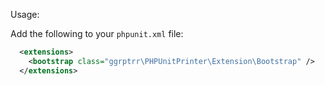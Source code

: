 Usage:

Add the following to your `phpunit.xml` file:

```xml
  <extensions>
    <bootstrap class="ggrptrr\PHPUnitPrinter\Extension\Bootstrap" />
  </extensions>
```
